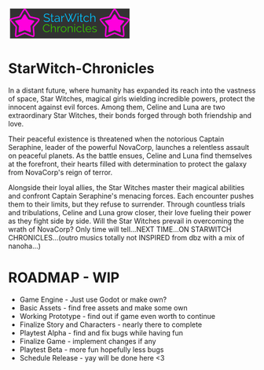 ![StarWitch Chronicles](assets/img/logo.png)
# StarWitch-Chronicles

In a distant future, where humanity has expanded its reach into the vastness of space, Star Witches, magical girls wielding incredible powers, protect the innocent against evil forces. Among them, Celine and Luna are two extraordinary Star Witches, their bonds forged through both friendship and love.

Their peaceful existence is threatened when the notorious Captain Seraphine, leader of the powerful NovaCorp, launches a relentless assault on peaceful planets. As the battle ensues, Celine and Luna find themselves at the forefront, their hearts filled with determination to protect the galaxy from NovaCorp's reign of terror.

Alongside their loyal allies, the Star Witches master their magical abilities and confront Captain Seraphine's menacing forces. Each encounter pushes them to their limits, but they refuse to surrender. Through countless trials and tribulations, Celine and Luna grow closer, their love fueling their power as they fight side by side. Will the Star Witches prevail in overcoming the wrath of NovaCorp? Only time will tell...NEXT TIME...ON STARWITCH CHRONICLES...(outro musics totally not INSPIRED from dbz with a mix of nanoha...)

# ROADMAP - WIP
- Game Engine - Just use Godot or make own?
- Basic Assets - find free assets and make some own
- Working Prototype - find out if game even worth to continue
- Finalize Story and Characters - nearly there to complete
- Playtest Alpha - find and fix bugs while having fun
- Finalize Game - implement changes if any
- Playtest Beta - more fun hopefully less bugs
- Schedule Release - yay will be done here <3

